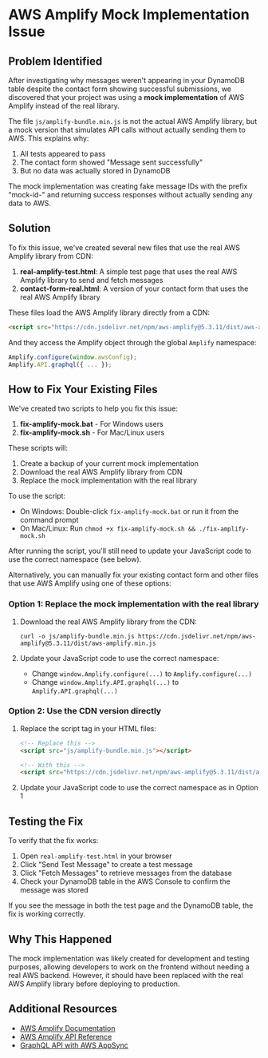 # AWS Amplify Mock Implementation Issue

## Problem Identified

After investigating why messages weren't appearing in your DynamoDB table despite the contact form showing successful submissions, we discovered that your project was using a **mock implementation** of AWS Amplify instead of the real library.

The file `js/amplify-bundle.min.js` is not the actual AWS Amplify library, but a mock version that simulates API calls without actually sending them to AWS. This explains why:

1. All tests appeared to pass
2. The contact form showed "Message sent successfully"
3. But no data was actually stored in DynamoDB

The mock implementation was creating fake message IDs with the prefix "mock-id-" and returning success responses without actually sending any data to AWS.

## Solution

To fix this issue, we've created several new files that use the real AWS Amplify library from CDN:

1. **real-amplify-test.html**: A simple test page that uses the real AWS Amplify library to send and fetch messages
2. **contact-form-real.html**: A version of your contact form that uses the real AWS Amplify library

These files load the AWS Amplify library directly from a CDN:
```html
<script src="https://cdn.jsdelivr.net/npm/aws-amplify@5.3.11/dist/aws-amplify.min.js"></script>
```

And they access the Amplify object through the global `Amplify` namespace:
```javascript
Amplify.configure(window.awsConfig);
Amplify.API.graphql({ ... });
```

## How to Fix Your Existing Files

We've created two scripts to help you fix this issue:

1. **fix-amplify-mock.bat** - For Windows users
2. **fix-amplify-mock.sh** - For Mac/Linux users

These scripts will:
1. Create a backup of your current mock implementation
2. Download the real AWS Amplify library from CDN
3. Replace the mock implementation with the real library

To use the script:
- On Windows: Double-click `fix-amplify-mock.bat` or run it from the command prompt
- On Mac/Linux: Run `chmod +x fix-amplify-mock.sh && ./fix-amplify-mock.sh`

After running the script, you'll still need to update your JavaScript code to use the correct namespace (see below).

Alternatively, you can manually fix your existing contact form and other files that use AWS Amplify using one of these options:

### Option 1: Replace the mock implementation with the real library

1. Download the real AWS Amplify library from the CDN:
   ```
   curl -o js/amplify-bundle.min.js https://cdn.jsdelivr.net/npm/aws-amplify@5.3.11/dist/aws-amplify.min.js
   ```

2. Update your JavaScript code to use the correct namespace:
   - Change `window.Amplify.configure(...)` to `Amplify.configure(...)`
   - Change `window.Amplify.API.graphql(...)` to `Amplify.API.graphql(...)`

### Option 2: Use the CDN version directly

1. Replace the script tag in your HTML files:
   ```html
   <!-- Replace this -->
   <script src="js/amplify-bundle.min.js"></script>
   
   <!-- With this -->
   <script src="https://cdn.jsdelivr.net/npm/aws-amplify@5.3.11/dist/aws-amplify.min.js"></script>
   ```

2. Update your JavaScript code to use the correct namespace as in Option 1

## Testing the Fix

To verify that the fix works:

1. Open `real-amplify-test.html` in your browser
2. Click "Send Test Message" to create a test message
3. Click "Fetch Messages" to retrieve messages from the database
4. Check your DynamoDB table in the AWS Console to confirm the message was stored

If you see the message in both the test page and the DynamoDB table, the fix is working correctly.

## Why This Happened

The mock implementation was likely created for development and testing purposes, allowing developers to work on the frontend without needing a real AWS backend. However, it should have been replaced with the real AWS Amplify library before deploying to production.

## Additional Resources

- [AWS Amplify Documentation](https://docs.amplify.aws/)
- [AWS Amplify API Reference](https://docs.amplify.aws/lib/restapi/getting-started/q/platform/js/)
- [GraphQL API with AWS AppSync](https://docs.amplify.aws/lib/graphqlapi/getting-started/q/platform/js/)
